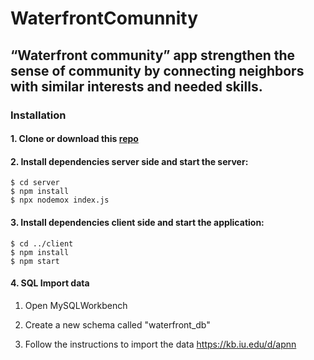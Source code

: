 # WaterfrontComunnity

## “Waterfront community” app strengthen the sense of community by connecting neighbors with similar interests and needed skills.

### Installation 

#### 1. Clone or download this [repo](https://github.com/NatashaSilva/WaterfrontComunnity)
#### 2. Install dependencies server side and start the server: 
```
$ cd server
$ npm install 
$ npx nodemox index.js
```

#### 3. Install dependencies client side and start the application:
```
$ cd ../client
$ npm install
$ npm start
```

#### 4. SQL Import data 
  1. Open MySQLWorkbench

  2.  Create a new schema called "waterfront_db"

  3.  Follow the instructions to import the data https://kb.iu.edu/d/apnn


